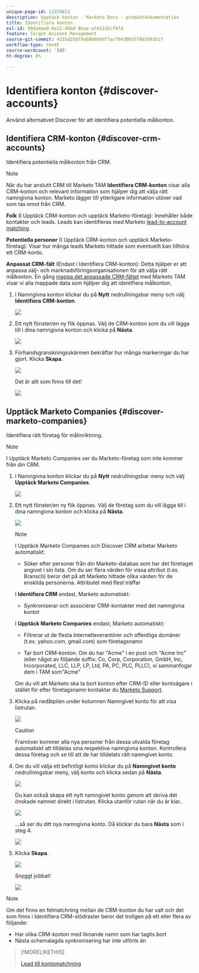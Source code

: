 ```yaml
---
unique-page-id: 11378812
description: Upptäck konton - Marketo Docs - produktdokumentation
title: Identifiera konton
exl-id: 90da4ae0-0a12-48bd-8bae-a7431d2cf4f4
feature: Target Account Management
source-git-commit: 431bd258f9a68bbb9df7acf043085578d3d91b1f
workflow-type: tm+mt
source-wordcount: '585'
ht-degree: 0%

---
```


# Identifiera konton {#discover-accounts}

Använd alternativet Discover för att identifiera potentiella målkonton.

## Identifiera CRM-konton {#discover-crm-accounts}

Identifiera potentiella målkonton från CRM.

>[!NOTE]
>
>När du har anslutit CRM till Marketo TAM **Identifiera CRM-konton** visar alla CRM-konton och relevant information som hjälper dig att välja rätt namngivna konton. Marketo lägger till ytterligare information utöver vad som tas emot från CRM.

**Folk** (I Upptäck CRM-konton och upptäck Marketo-företag): Innehåller både kontakter och leads. Leads kan identifieras med Marketo [lead-to-account matching](/help/marketo/product-docs/target-account-management/target/named-accounts/lead-to-account-matching.md).

**Potentiella personer** (I Upptäck CRM-konton och upptäck Marketo-företag): Visar hur många leads Marketo hittade som eventuellt kan tillhöra ett CRM-konto.

**Anpassat CRM-fält** (Endast i Identifiera CRM-konton): Detta hjälper er att anpassa sälj- och marknadsföringsorganisationen för att välja rätt målkonton. En gång [mappa det anpassade CRM-fältet](/help/marketo/product-docs/target-account-management/setup-tam/create-a-custom-field-for-crm-discovery.md) med Marketo TAM visar vi alla mappade data som hjälper dig att identifiera målkonton.

1. I Namngivna konton klickar du på **Nytt** nedrullningsbar meny och välj **Identifiera CRM-konton**.

   ![](assets/disc-crm-one.png)

1. Ett nytt fönster/en ny flik öppnas. Välj de CRM-konton som du vill lägga till i dina namngivna konton och klicka på **Nästa**.

   ![](assets/disc-crm-two.png)

1. Förhandsgranskningsskärmen bekräftar hur många markeringar du har gjort. Klicka **Skapa**.

   ![](assets/disc-three.png)

   Det är allt som finns till det!

   ![](assets/disc-four.png)

## Upptäck Marketo Companies {#discover-marketo-companies}

Identifiera rätt företag för målinriktning.

>[!NOTE]
>
>I Upptäck Marketo Companies ser du Marketo-företag som inte kommer från din CRM.

1. I Namngivna konton klickar du på **Nytt** nedrullningsbar meny och välj **Upptäck Marketo Companies**.

   ![](assets/one-1.png)

1. Ett nytt fönster/en ny flik öppnas. Välj de företag som du vill lägga till i dina namngivna konton och klicka på **Nästa**.

   ![](assets/disc-comp-two.png)

   >[!NOTE]
   >
   >I Upptäck Marketo Companies och Discover CRM arbetar Marketo automatiskt:
   >
   >* Söker efter personer från din Marketo-databas som har det företaget angivet i sin lista. Om du ser flera värden för vissa attribut (t.ex. Bransch) beror det på att Marketo hittade olika värden för de enskilda personerna. Attributet med flest träffar
   >
   >I **Identifiera CRM** endast, Marketo automatiskt:
   >
   >* Synkroniserar och associerar CRM-kontakter med det namngivna kontot
   >
   >I **Upptäck Marketo Companies** endast, Marketo automatiskt:
   >
   >* Filtrerar ut de flesta Internetleverantörer och offentliga domäner (t.ex. yahoo.com, gmail.com) som företagsnamn
   >
   >* Tar bort CRM-konton. Om du har &quot;Acme&quot; i en post och &quot;Acme Inc&quot; (eller något av följande suffix: Co, Corp, Corporation, GmbH, Inc, Incorporated, LLC, LLP, LP, Ltd, PA, PC, PLC, PLLC), vi sammanfogar dem i TAM som&quot;Acme&quot;
   >
   >Om du vill att Marketo ska ta bort konton efter CRM-ID eller kontoägare i stället för efter företagsnamn kontaktar du [Marketo Support](https://nation.marketo.com/t5/Support/ct-p/Support).

1. Klicka på nedåtpilen under kolumnen Namngivet konto för att visa listrutan.

   ![](assets/disc-comp-three.png)

   >[!CAUTION]
   >
   >Framöver kommer alla nya personer från dessa utvalda företag automatiskt att tilldelas sina respektive namngivna konton. Kontrollera dessa företag och se till att de har tilldelats rätt namngivet konto.

1. Om du vill välja ett befintligt konto klickar du på **Namngivet konto** nedrullningsbar meny, välj konto och klicka sedan på **Nästa**.

   ![](assets/disc-comp-four.png)

   Du kan också skapa ett nytt namngivet konto genom att skriva det önskade namnet direkt i listrutan. Klicka utanför rutan när du är klar..

   ![](assets/disc-comp-five.png)

   ...så ser du ditt nya namngivna konto. Då klickar du bara **Nästa** som i steg 4.

   ![](assets/disc-comp-six.png)

1. Klicka **Skapa**.

   ![](assets/disc-comp-seven.png)

   Snyggt jobbat!

   ![](assets/disc-co-six.png)

>[!NOTE]
>
>Om det finns en felmatchning mellan de CRM-konton du har valt och det som finns i Identifiera CRM-stödraster beror det troligen på ett eller flera av följande:
>
>* Har olika CRM-konton med liknande namn som har tagits bort
>* Nästa schemalagda synkronisering har inte utförts än

>[!MORELIKETHIS]
>
>[Lead till kontomatchning](/help/marketo/product-docs/target-account-management/target/named-accounts/lead-to-account-matching.md)
